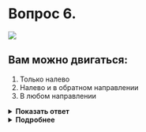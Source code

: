 # Вопрос 6.

![](https://s.drom.ru/i24227/pdd/tickets/2016/1542609147.jpg)

## Вам можно двигаться:

1. Только налево
2. Налево и в обратном направлении
3. В любом направлении

<details>
<summary><b>Показать ответ</b></summary>
Правильный ответ: 3
</details>
<details>
<summary><b>Подробнее</b></summary>
Правая рука регулировщика вытянута вперёд. При таком жесте регулировщика со стороны левого бока безрельсовым транспортным средствам разрешено движение во всех направлениях – прямо, направо, налево и разворот.
(Пункт 6.10 ПДД)
</details>